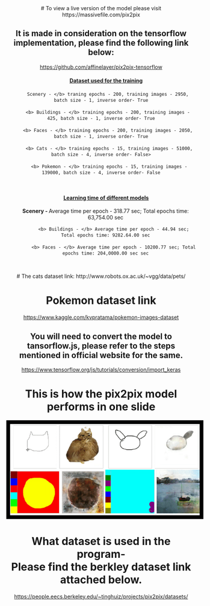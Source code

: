 <center> 
  # To view a live version of the model please visit https://massivefile.com/pix2pix

## It is made in consideration on the tensorflow implementation, please find the following link below:
https://github.com/affinelayer/pix2pix-tensorflow

  <html>
    <body>
  <div>     <h4>&nbsp &nbsp &nbsp &nbsp <u>Dataset used for the training</h4></u>
         
         Scenery - </b> traning epochs - 200, training images - 2950, batch size - 1, inverse order- True

         <b> Buildings - </b> training epochs - 200, training images - 425, batch size - 1, inverse order- True

         <b> Faces - </b> training epochs - 200, training images - 2050, batch size - 1, inverse order- True

          <b> Cats - </b> training epochs - 15, training images - 51000, batch size - 4, inverse order- False>

          <b> Pokemon - </b> training epochs - 15, training images - 139000, batch size - 4, inverse order- False
<br>
         <h4>&nbsp &nbsp &nbsp &nbsp <u>Learning time of different models</h4></u>
         <ul>
          <b> Scenery - </b>Average time per epoch - 318.77 sec; Total epochs time: 63,754.00 sec

          <b> Buildings - </b> Average time per epoch - 44.94 sec; Total epochs time: 9282.64.00 sec

          <b> Faces - </b> Average time per epoch - 10200.77 sec; Total epochs time: 204,0000.00 sec sec
<br>
      </div></body></html>
   # The cats dataset link:
  http://www.robots.ox.ac.uk/~vgg/data/pets/
  
  # Pokemon dataset link
   https://www.kaggle.com/kvpratama/pokemon-images-dataset

  
## You will need to convert the model to tansorflow.js, please refer to the steps mentioned in official website for the same.
  https://www.tensorflow.org/js/tutorials/conversion/import_keras


# This is how the pix2pix model performs in one slide 
<img src="https://github.com/Karan36k/pix2pix/blob/main/pix2pix.gif" style= "border: 10px solid black">

# What dataset is used in the program-<br>Please find the berkley dataset link attached below.
https://people.eecs.berkeley.edu/~tinghuiz/projects/pix2pix/datasets/
  
 

</center>

